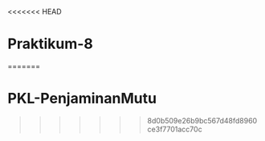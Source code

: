 <<<<<<< HEAD
# Praktikum-8
=======
# PKL-PenjaminanMutu
>>>>>>> 8d0b509e26b9bc567d48fd8960ce3f7701acc70c
